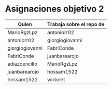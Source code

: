 # Asignaciones objetivo 2

| Quien           | Trabaja sobre el repo de |
|-----------------|--------------------------|
| MarioRgzLpz     | antoniorr02              |
| antoniorr02     | giorgiogiovanni          |
| giorgiogiovanni | FabriConde               |
| FabriConde      | juanbarearojo            |
| adiazcencillo   | MarioRgzLpz              |
| juanbarearojo   | hossam1522               |
| hossam1522 	  |          wickeet                |
